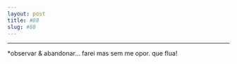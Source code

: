 ```yaml
---
layout: post
title: #88
slug: #88
---
```

---
<p class="description" style="text-align: justify;">
*observar & abandonar... farei mas sem me opor. que flua!

